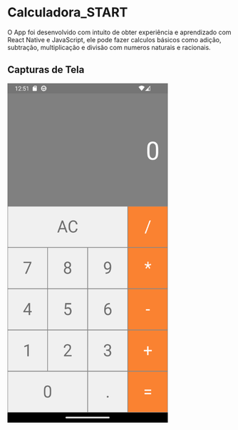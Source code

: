 # Calculadora_START
 O App foi desenvolvido com intuito de obter experiência e aprendizado com React Native e JavaScript, ele pode
 fazer calculos básicos como adição, subtração, multiplicação e divisão com numeros
 naturais e racionais.

## Capturas de Tela

<img src="screenshots/tela_principal.png" alt="Tela Principal" width="360" height="760">


